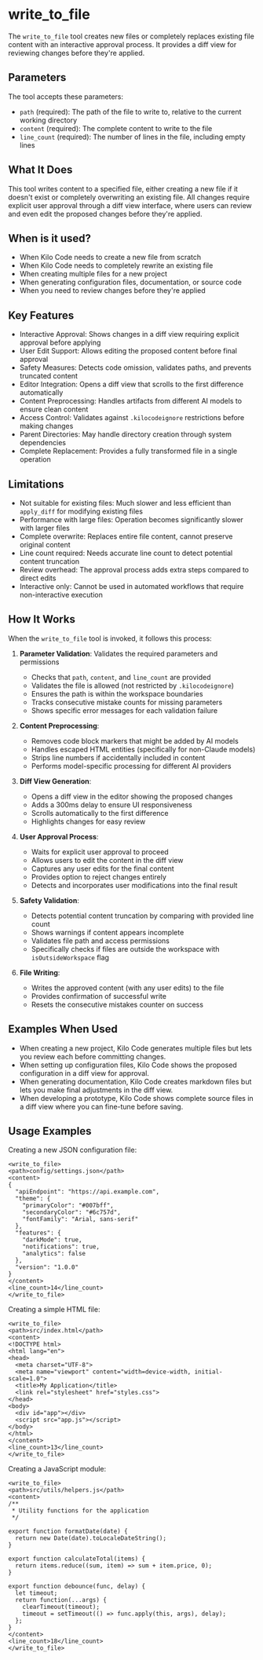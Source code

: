 # write_to_file

The `write_to_file` tool creates new files or completely replaces existing file content with an interactive approval process. It provides a diff view for reviewing changes before they're applied.

## Parameters

The tool accepts these parameters:

- `path` (required): The path of the file to write to, relative to the current working directory
- `content` (required): The complete content to write to the file
- `line_count` (required): The number of lines in the file, including empty lines

## What It Does

This tool writes content to a specified file, either creating a new file if it doesn't exist or completely overwriting an existing file. All changes require explicit user approval through a diff view interface, where users can review and even edit the proposed changes before they're applied.

## When is it used?

- When Kilo Code needs to create a new file from scratch
- When Kilo Code needs to completely rewrite an existing file
- When creating multiple files for a new project
- When generating configuration files, documentation, or source code
- When you need to review changes before they're applied

## Key Features

- Interactive Approval: Shows changes in a diff view requiring explicit approval before applying
- User Edit Support: Allows editing the proposed content before final approval
- Safety Measures: Detects code omission, validates paths, and prevents truncated content
- Editor Integration: Opens a diff view that scrolls to the first difference automatically
- Content Preprocessing: Handles artifacts from different AI models to ensure clean content
- Access Control: Validates against `.kilocodeignore` restrictions before making changes
- Parent Directories: May handle directory creation through system dependencies
- Complete Replacement: Provides a fully transformed file in a single operation

## Limitations

- Not suitable for existing files: Much slower and less efficient than `apply_diff` for modifying existing files
- Performance with large files: Operation becomes significantly slower with larger files
- Complete overwrite: Replaces entire file content, cannot preserve original content
- Line count required: Needs accurate line count to detect potential content truncation
- Review overhead: The approval process adds extra steps compared to direct edits
- Interactive only: Cannot be used in automated workflows that require non-interactive execution

## How It Works

When the `write_to_file` tool is invoked, it follows this process:

1. **Parameter Validation**: Validates the required parameters and permissions
   - Checks that `path`, `content`, and `line_count` are provided
   - Validates the file is allowed (not restricted by `.kilocodeignore`)
   - Ensures the path is within the workspace boundaries
   - Tracks consecutive mistake counts for missing parameters
   - Shows specific error messages for each validation failure

2. **Content Preprocessing**:
   - Removes code block markers that might be added by AI models
   - Handles escaped HTML entities (specifically for non-Claude models)
   - Strips line numbers if accidentally included in content
   - Performs model-specific processing for different AI providers

3. **Diff View Generation**:
   - Opens a diff view in the editor showing the proposed changes
   - Adds a 300ms delay to ensure UI responsiveness
   - Scrolls automatically to the first difference
   - Highlights changes for easy review

4. **User Approval Process**:
   - Waits for explicit user approval to proceed
   - Allows users to edit the content in the diff view
   - Captures any user edits for the final content
   - Provides option to reject changes entirely
   - Detects and incorporates user modifications into the final result

5. **Safety Validation**:
   - Detects potential content truncation by comparing with provided line count
   - Shows warnings if content appears incomplete
   - Validates file path and access permissions
   - Specifically checks if files are outside the workspace with `isOutsideWorkspace` flag

6. **File Writing**:
   - Writes the approved content (with any user edits) to the file
   - Provides confirmation of successful write
   - Resets the consecutive mistakes counter on success

## Examples When Used

- When creating a new project, Kilo Code generates multiple files but lets you review each before committing changes.
- When setting up configuration files, Kilo Code shows the proposed configuration in a diff view for approval.
- When generating documentation, Kilo Code creates markdown files but lets you make final adjustments in the diff view.
- When developing a prototype, Kilo Code shows complete source files in a diff view where you can fine-tune before saving.

## Usage Examples

Creating a new JSON configuration file:
```
<write_to_file>
<path>config/settings.json</path>
<content>
{
  "apiEndpoint": "https://api.example.com",
  "theme": {
    "primaryColor": "#007bff",
    "secondaryColor": "#6c757d",
    "fontFamily": "Arial, sans-serif"
  },
  "features": {
    "darkMode": true,
    "notifications": true,
    "analytics": false
  },
  "version": "1.0.0"
}
</content>
<line_count>14</line_count>
</write_to_file>
```

Creating a simple HTML file:
```
<write_to_file>
<path>src/index.html</path>
<content>
<!DOCTYPE html>
<html lang="en">
<head>
  <meta charset="UTF-8">
  <meta name="viewport" content="width=device-width, initial-scale=1.0">
  <title>My Application</title>
  <link rel="stylesheet" href="styles.css">
</head>
<body>
  <div id="app"></div>
  <script src="app.js"></script>
</body>
</html>
</content>
<line_count>13</line_count>
</write_to_file>
```

Creating a JavaScript module:
```
<write_to_file>
<path>src/utils/helpers.js</path>
<content>
/**
 * Utility functions for the application
 */

export function formatDate(date) {
  return new Date(date).toLocaleDateString();
}

export function calculateTotal(items) {
  return items.reduce((sum, item) => sum + item.price, 0);
}

export function debounce(func, delay) {
  let timeout;
  return function(...args) {
    clearTimeout(timeout);
    timeout = setTimeout(() => func.apply(this, args), delay);
  };
}
</content>
<line_count>18</line_count>
</write_to_file>
```
